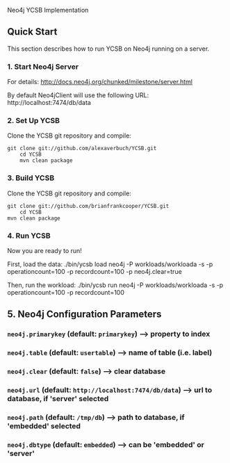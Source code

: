 Neo4j YCSB Implementation

## Quick Start

This section describes how to run YCSB on Neo4j running on a server.

### 1. Start Neo4j Server

For details:
http://docs.neo4j.org/chunked/milestone/server.html

By default Neo4jClient will use the following URL:
http://localhost:7474/db/data

### 2. Set Up YCSB

Clone the YCSB git repository and compile:

	git clone git://github.com/alexaverbuch/YCSB.git
    	cd YCSB
    	mvn clean package

### 3. Build YCSB

Clone the YCSB git repository and compile:

	git clone git://github.com/brianfrankcooper/YCSB.git
    	cd YCSB
	mvn clean package

### 4. Run YCSB

Now you are ready to run! 

First, load the data:
	./bin/ycsb load neo4j -P workloads/workloada -s -p operationcount=100 -p recordcount=100 -p neo4j.clear=true

Then, run the workload:
	./bin/ycsb run neo4j -P workloads/workloada -s -p operationcount=100 -p recordcount=100

## 5. Neo4j Configuration Parameters


### `neo4j.primarykey` (default: `primarykey`) --> property to index

### `neo4j.table` (default: `usertable`) --> name of table (i.e. label)

### `neo4j.clear` (default: `false`) --> clear database

### `neo4j.url` (default: `http://localhost:7474/db/data`) --> url to database, if 'server' selected

### `neo4j.path` (default: `/tmp/db`) --> path to database, if 'embedded' selected

### `neo4j.dbtype` (default: `embedded`) --> can be 'embedded' or 'server'
